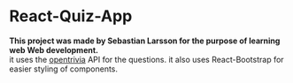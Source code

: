 # React-Quiz-App

**This project was made by Sebastian Larsson for the purpose of learning web Web development.**<br>
it uses the [opentrivia](https://opentdb.com/) API for the questions.
it also uses React-Bootstrap for easier styling of components.

